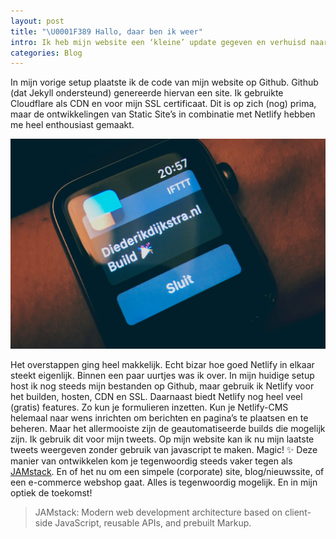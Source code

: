 ```yaml
---
layout: post
title: "\U0001F389 Hallo, daar ben ik weer"
intro: Ik heb mijn website een ‘kleine’ update gegeven en verhuisd naar Netlify.
categories: Blog
---
```

In mijn vorige setup plaatste ik de code van mijn website op Github. Github (dat Jekyll ondersteund) genereerde hiervan een site. Ik gebruikte Cloudflare als CDN en voor mijn SSL certificaat. Dit is op zich (nog) prima, maar de ontwikkelingen van Static Site’s in combinatie met Netlify hebben me heel enthousiast gemaakt. 

![](/uploads/images/applewatch.jpg "Diederikdijkstra.nl Build 🎉")

Het overstappen ging heel makkelijk. Echt bizar hoe goed Netlify in elkaar steekt eigenlijk. Binnen een paar uurtjes was ik over. In mijn huidige setup host ik nog steeds mijn bestanden op Github, maar gebruik ik Netlify voor het builden, hosten, CDN en SSL. Daarnaast biedt Netlify nog heel veel (gratis) features. Zo kun je formulieren inzetten. Kun je Netlify-CMS helemaal naar wens inrichten om berichten en pagina’s te plaatsen en te beheren. Maar het allermooiste zijn de geautomatiseerde builds die mogelijk zijn. Ik gebruik dit voor mijn tweets. Op mijn website kan ik nu mijn laatste tweets weergeven zonder gebruik van javascript te maken. Magic! ✨ Deze manier van ontwikkelen kom je tegenwoordig steeds vaker tegen als [JAMstack](https://jamstack.org/). En of het nu om een simpele (corporate) site, blog/nieuwssite, of een e-commerce webshop gaat. Alles is tegenwoordig mogelijk. En in mijn optiek de toekomst!

> JAMstack: Modern web development architecture based on client-side JavaScript, reusable APIs, and prebuilt Markup.
